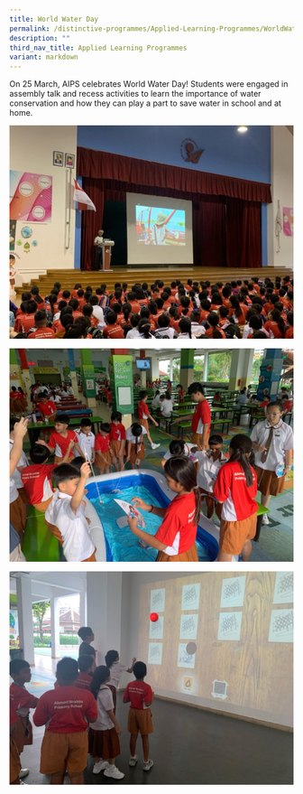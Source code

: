 ```yaml
---
title: World Water Day
permalink: /distinctive-programmes/Applied-Learning-Programmes/WorldWaterDay/
description: ""
third_nav_title: Applied Learning Programmes
variant: markdown
---
```

On 25 March, AIPS celebrates World Water Day! Students were engaged in assembly talk and recess activities to learn the importance of water conservation and how they can play a part to save water in school and at home.

![](/images/World_Water_Day_1.jpg)

![](/images/World_Water_Day_2.jpg)

![](/images/World_Water_Day_3.jpg)



